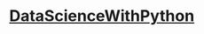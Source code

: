 # [DataScienceWithPython](https://github.com/muratgoktas/DataScienceWithPython/blob/66c603723c9a1e0d7aeb0e7d4d8bf9391e079b1b/OlimpiyatlarVeriSeti.ipynb)
